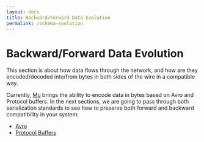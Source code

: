 ```yaml
---
layout: docs
title: Backward/Forward Data Evolution
permalink: /schema-evolution
---
```


# Backward/Forward Data Evolution

This section is about how data flows through the network, and how are they encoded/decoded into/from bytes in both sides of the wire in a compatible way.

Currently, [Mu] brings the ability to encode data in bytes based on Avro and Protocol buffers. In the next sections, we are going to pass through both serialization standards to see how to preserve both forward and backward compatibility in your system:

* [Avro](schema-evolution/avro)
* [Protocol Buffers](schema-evolution/proto)

[Mu]: https://github.com/higherkindness/mu